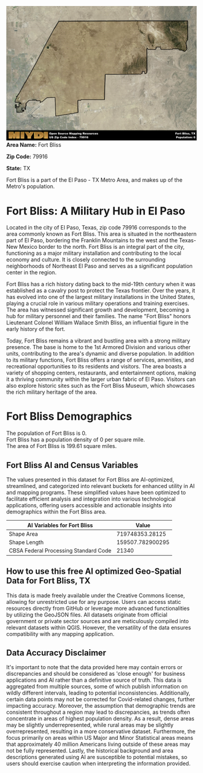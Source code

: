 ![Image Alt Text](../_images/79916.png)
**Area Name:** Fort Bliss

**Zip Code:** 79916

**State:** TX

Fort Bliss is a part of the El Paso - TX Metro Area, and makes up  of the Metro's population.  

# Fort Bliss: A Military Hub in El Paso  

Located in the city of El Paso, Texas, zip code 79916 corresponds to the area commonly known as Fort Bliss. This area is situated in the northeastern part of El Paso, bordering the Franklin Mountains to the west and the Texas-New Mexico border to the north. Fort Bliss is an integral part of the city, functioning as a major military installation and contributing to the local economy and culture. It is closely connected to the surrounding neighborhoods of Northeast El Paso and serves as a significant population center in the region.

Fort Bliss has a rich history dating back to the mid-19th century when it was established as a cavalry post to protect the Texas frontier. Over the years, it has evolved into one of the largest military installations in the United States, playing a crucial role in various military operations and training exercises. The area has witnessed significant growth and development, becoming a hub for military personnel and their families. The name "Fort Bliss" honors Lieutenant Colonel William Wallace Smith Bliss, an influential figure in the early history of the fort.

Today, Fort Bliss remains a vibrant and bustling area with a strong military presence. The base is home to the 1st Armored Division and various other units, contributing to the area's dynamic and diverse population. In addition to its military functions, Fort Bliss offers a range of services, amenities, and recreational opportunities to its residents and visitors. The area boasts a variety of shopping centers, restaurants, and entertainment options, making it a thriving community within the larger urban fabric of El Paso. Visitors can also explore historic sites such as the Fort Bliss Museum, which showcases the rich military heritage of the area.

# Fort Bliss Demographics

The population of Fort Bliss is 0.  
Fort Bliss has a population density of 0 per square mile.  
The area of Fort Bliss is 199.61 square miles.  

## Fort Bliss AI and Census Variables

The values presented in this dataset for Fort Bliss are AI-optimized, streamlined, and categorized into relevant buckets for enhanced utility in AI and mapping programs. These simplified values have been optimized to facilitate efficient analysis and integration into various technological applications, offering users accessible and actionable insights into demographics within the Fort Bliss area.

| AI Variables for Fort Bliss | Value |
|-------------|-------|
| Shape Area | 719748353.28125 |
| Shape Length | 159507.782900295 |
| CBSA Federal Processing Standard Code | 21340 |

## How to use this free AI optimized Geo-Spatial Data for Fort Bliss, TX

This data is made freely available under the Creative Commons license, allowing for unrestricted use for any purpose. Users can access static resources directly from GitHub or leverage more advanced functionalities by utilizing the GeoJSON files. All datasets originate from official government or private sector sources and are meticulously compiled into relevant datasets within QGIS. However, the versatility of the data ensures compatibility with any mapping application.

## Data Accuracy Disclaimer
It's important to note that the data provided here may contain errors or discrepancies and should be considered as 'close enough' for business applications and AI rather than a definitive source of truth. This data is aggregated from multiple sources, some of which publish information on wildly different intervals, leading to potential inconsistencies. Additionally, certain data points may not be corrected for Covid-related changes, further impacting accuracy. Moreover, the assumption that demographic trends are consistent throughout a region may lead to discrepancies, as trends often concentrate in areas of highest population density. As a result, dense areas may be slightly underrepresented, while rural areas may be slightly overrepresented, resulting in a more conservative dataset. Furthermore, the focus primarily on areas within US Major and Minor Statistical areas means that approximately 40 million Americans living outside of these areas may not be fully represented. Lastly, the historical background and area descriptions generated using AI are susceptible to potential mistakes, so users should exercise caution when interpreting the information provided.
